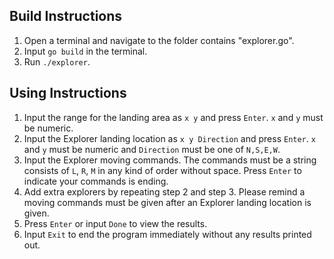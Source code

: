## Build Instructions  
1. Open a terminal and navigate to the folder contains "explorer.go".
2. Input `go build` in the terminal.
3. Run `./explorer`.

## Using Instructions  
1. Input the range for the landing area as `x y` and press `Enter`. `x` and `y` must be numeric.
2. Input the Explorer landing location as `x y Direction` and press `Enter`. `x` and `y` must be numeric and `Direction` must be one of `N,S,E,W`.
3. Input the Explorer moving commands. The commands must be a string consists of `L`, `R`, `M` in any kind of order without space. Press `Enter` to indicate your commands is ending.
4. Add extra explorers by repeating step 2 and step 3. Please remind a moving commands must be given after an Explorer landing location is given.
5. Press `Enter` or input `Done` to view the results.
6. Input `Exit` to end the program immediately without any results printed out.
